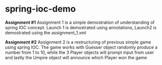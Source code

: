 # spring-ioc-demo

<b>Assignment #1</b>
Assignment 1 is a simple demostration of understanding of spring IOC concept. Launch 1 is demostrated using annotations, Launch2 is demostrated using the
assignment_1.xml

<b>Assignment #2</b>
Assignment 2 is a restructuring of previous simple game using spring IOC. The game works with Guesser object randomly produce a number from 1 to 10, while the 3 
Player objects will prompt input from user and lastly the Umpire object will announce which Player won the game
